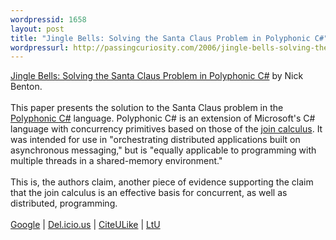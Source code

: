 ```yaml
--- 
wordpressid: 1658
layout: post
title: "Jingle Bells: Solving the Santa Claus Problem in Polyphonic C#"
wordpressurl: http://passingcuriosity.com/2006/jingle-bells-solving-the-santa-claus-problem-in-polyphonic-c/
---
```

<a class="title" href="">Jingle Bells: Solving the Santa Claus Problem in Polyphonic C#</a> by Nick Benton.<br /><br />This paper presents the solution to the Santa Claus problem in the <a href="http://research.microsoft.com/~nick/polyphony/">Polyphonic C#</a> language. Polyphonic C# is an extension of Microsoft's C# language with concurrency primitives based on those of the <a href="http://moscova.inria.fr/index.shtml">join calculus</a>. It was intended for use in "orchestrating distributed applications built on asynchronous messaging," but is "equally applicable to programming with multiple threads in a shared-memory environment."<br /><br />This is, the authors claim, another piece of evidence supporting the claim that the join calculus is an effective basis for concurrent, as well as distributed, programming.<br /><br /><a href="http://scholar.google.com/scholar?hl=en&lr=&cluster=8641565189116214780">Google</a> | <a href="http://del.icio.us/url/944b7b261b4409f876b2ba9f8a82bb66">Del.icio.us</a> | <a href="http://www.citeulike.org/article/556532">CiteULike</a> | <a href="http://lambda-the-ultimate.org/node/479">LtU</a>
